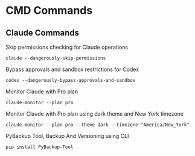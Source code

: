 # CMD Commands

## Claude Commands

Skip permissions checking for Claude operations
```
claude --dangerously-skip-permissions
```

Bypass approvals and sandbox restrictions for Codex
```
codex --dangerously-bypass-approvals-and-sandbox
```

Monitor Claude with Pro plan
```
claude-monitor --plan pro
```

Monitor Claude with Pro plan using dark theme and New York timezone
```
claude-monitor --plan pro --theme dark --timezone "America/New_York"
```

PyBackup Tool, Backup And Versioning using CLI 
```
pip install PyBackup-Tool
```
